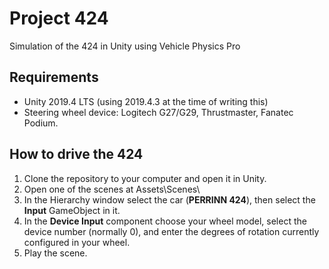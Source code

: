 # Project 424
Simulation of the 424 in Unity using Vehicle Physics Pro

## Requirements

- Unity 2019.4 LTS (using 2019.4.3 at the time of writing this)
- Steering wheel device: Logitech G27/G29, Thrustmaster, Fanatec Podium.

## How to drive the 424

1. Clone the repository to your computer and open it in Unity.
2. Open one of the scenes at Assets\Scenes\
3. In the Hierarchy window select the car (**PERRINN 424**), then select the **Input** GameObject in it.
4. In the **Device Input** component choose your wheel model, select the device number (normally 0), and enter the degrees of rotation currently configured in your wheel.
5. Play the scene.

